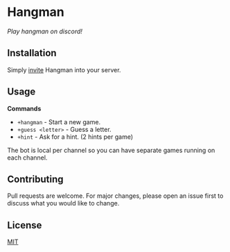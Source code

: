 # Hangman
*Play hangman on discord!*

## Installation
Simply [invite](https://discordapp.com/oauth2/authorize?client_id=596961849766051850&scope=bot&permissions=67584) Hangman into your server.

## Usage

**Commands**
* `+hangman` - Start a new game.
* `+guess <letter>` - Guess a letter.
* `+hint` - Ask for a hint. (2 hints per game)

The bot is local per channel so you can have separate games running on each channel.

## Contributing
Pull requests are welcome. For major changes, please open an issue first to discuss what you would like to change.

## License
[MIT](https://choosealicense.com/licenses/mit/)
